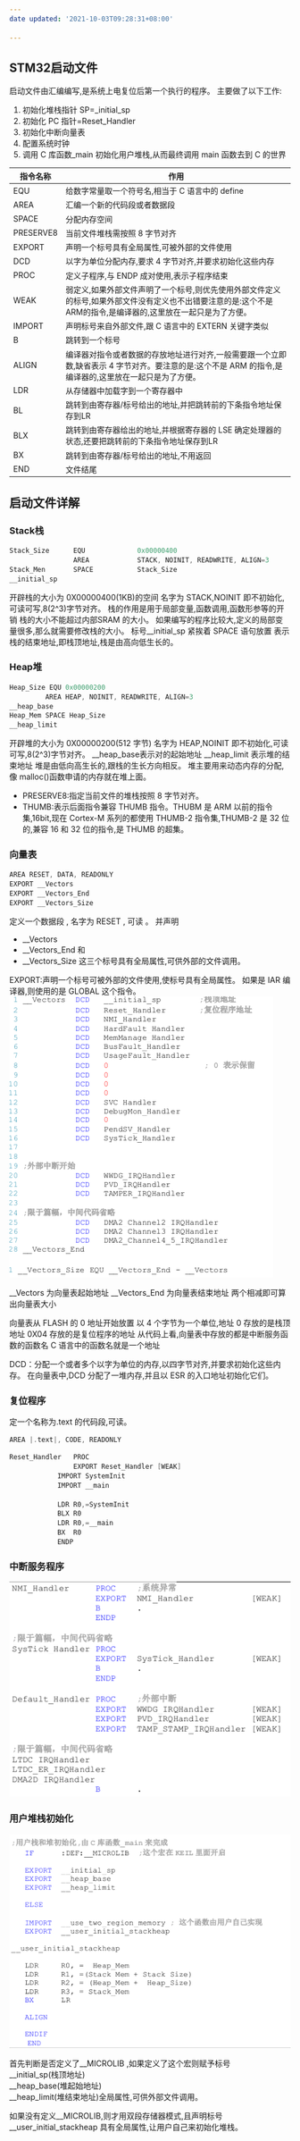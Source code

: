 ```yaml
---
date updated: '2021-10-03T09:28:31+08:00'

---
```


## STM32启动文件

启动文件由汇编编写,是系统上电复位后第一个执行的程序。
主要做了以下工作:

1. 初始化堆栈指针 SP=_initial_sp
2. 初始化 PC 指针=Reset_Handler
3. 初始化中断向量表
4. 配置系统时钟
5. 调用 C 库函数_main 初始化用户堆栈,从而最终调用 main 函数去到 C 的世界

| 指令名称      | 作用                                                                                   |
| --------- | ------------------------------------------------------------------------------------ |
| EQU       | 给数字常量取一个符号名,相当于 C 语言中的 define                                                        |
| AREA      | 汇编一个新的代码段或者数据段                                                                       |
| SPACE     | 分配内存空间                                                                               |
| PRESERVE8 | 当前文件堆栈需按照 8 字节对齐                                                                     |
| EXPORT    | 声明一个标号具有全局属性,可被外部的文件使用                                                               |
| DCD       | 以字为单位分配内存,要求 4 字节对齐,并要求初始化这些内存                                                       |
| PROC      | 定义子程序,与 ENDP 成对使用,表示子程序结束                                                            |
| WEAK      | 弱定义,如果外部文件声明了一个标号,则优先使用外部文件定义的标号,如果外部文件没有定义也不出错要注意的是:这个不是 ARM的指令,是编译器的,这里放在一起只是为了方便。 |
| IMPORT    | 声明标号来自外部文件,跟 C 语言中的 EXTERN 关键字类似                                                     |
| B         | 跳转到一个标号                                                                              |
| ALIGN     | 编译器对指令或者数据的存放地址进行对齐,一般需要跟一个立即数,缺省表示 4 字节对齐。要注意的是:这个不是 ARM 的指令,是编译器的,这里放在一起只是为了方便。    |
| LDR       | 从存储器中加载字到一个寄存器中                                                                      |
| BL        | 跳转到由寄存器/标号给出的地址,并把跳转前的下条指令地址保存到LR                                                    |
| BLX       | 跳转到由寄存器给出的地址,并根据寄存器的 LSE 确定处理器的状态,还要把跳转前的下条指令地址保存到LR                                 |
| BX        | 跳转到由寄存器/标号给出的地址,不用返回                                                                 |
| END       | 文件结尾                                                                                 |

## 启动文件详解

### Stack栈

```asm
Stack_Size		EQU				0x00000400
				AREA			STACK, NOINIT, READWRITE, ALIGN=3
Stack_Men		SPACE			Stack_Size
__initial_sp
```

开辟栈的大小为 0X00000400(1KB)的空间
名字为 STACK,NOINIT 即不初始化,可读可写,8(2^3)字节对齐。
栈的作用是用于局部变量,函数调用,函数形参等的开销
栈的大小不能超过内部SRAM 的大小。
如果编写的程序比较大,定义的局部变量很多,那么就需要修改栈的大小。
标号__initial_sp 紧挨着 SPACE 语句放置
表示栈的结束地址,即栈顶地址,栈是由高向低生长的。

### Heap堆

```asm
Heap_Size EQU 0x00000200
		 AREA HEAP, NOINIT, READWRITE, ALIGN=3
__heap_base
Heap_Mem SPACE Heap_Size
__heap_limit
```

开辟堆的大小为 0X00000200(512 字节)
名字为 HEAP,NOINIT 即不初始化,可读可写,8(2^3)字节对齐。
__heap_base表示对的起始地址
__heap_limit 表示堆的结束地址
堆是由低向高生长的,跟栈的生长方向相反。
堆主要用来动态内存的分配,像 malloc()函数申请的内存就在堆上面。

- PRESERVE8:指定当前文件的堆栈按照 8 字节对齐。
- THUMB:表示后面指令兼容 THUMB 指令。THUBM 是 ARM 以前的指令集,16bit,现在 Cortex-M 系列的都使用 THUMB-2 指令集,THUMB-2 是 32 位的,兼容 16 和 32 位的指令,是 THUMB 的超集。

### 向量表

```asm
AREA RESET, DATA, READONLY
EXPORT __Vectors
EXPORT __Vectors_End
EXPORT __Vectors_Size
```

定义一个数据段 , 名字为 RESET , 可读 。
并声明

- __Vectors
- __Vectors_End 和
- __Vectors_Size 这三个标号具有全局属性,可供外部的文件调用。

EXPORT:声明一个标号可被外部的文件使用,使标号具有全局属性。
如果是 IAR 编译器,则使用的是 GLOBAL 这个指令。
![Pasted image 20210308200510](../../../../../pictures/Pasted%20image%2020210308200510.png)

__Vectors 为向量表起始地址
__Vectors_End 为向量表结束地址
两个相减即可算出向量表大小

向量表从 FLASH 的 0 地址开始放置
以 4 个字节为一个单位,地址 0 存放的是栈顶地址
0X04 存放的是复位程序的地址
从代码上看,向量表中存放的都是中断服务函数的函数名
C 语言中的函数名就是一个地址

DCD：分配一个或者多个以字为单位的内存,以四字节对齐,并要求初始化这些内存。
在向量表中,DCD 分配了一堆内存,并且以 ESR 的入口地址初始化它们。

### 复位程序

定一个名称为.text 的代码段,可读。

```asm
AREA |.text|, CODE, READONLY
```

```asm
Reset_Handler 	PROC
				EXPORT Reset_Handler [WEAK]
   			IMPORT SystemInit
   			IMPORT __main
   			
   			LDR R0,=SystemInit
   			BLX R0
   			LDR R0,=__main
   			BX	R0
   			ENDP
```

### 中断服务程序

![Pasted image 20210308201251](../../../../../pictures/Pasted%20image%2020210308201251.png)

### 用户堆栈初始化

![Pasted image 20210308201337](../../../../../pictures/Pasted%20image%2020210308201337.png)

首先判断是否定义了__MICROLIB ,如果定义了这个宏则赋予标号\
__initial_sp(栈顶地址)\
__heap_base(堆起始地址)\
__heap_limit(堆结束地址)全局属性,可供外部文件调用。

如果没有定义__MICROLIB,则才用双段存储器模式,且声明标号__user_initial_stackheap 具有全局属性,让用户自己来初始化堆栈。

